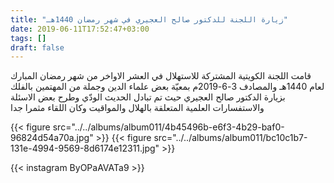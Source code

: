 ```yaml
---
title: "زيارة اللجنة للدكتور صالح العجيري في شهر رمضان 1440هـ"
date: 2019-06-11T17:52:47+03:00
tags: []
draft: false
---
```


قامت اللجنة الكويتية المشتركة للاستهلال في العشر الاواخر من شهر رمضان المبارك لعام 1440هـ والمصادف 3-6-2019م بمعيّة بعض علماء الدين وجملة من المهتمين بالفلك بزيارة الدكتور صالح العجيري
حيث تم تبادل الحديث الودّي وطرح بعض الاسئلة والاستفسارات العلمية المتعلقة بالهلال والمواقيت
وكان اللقاء مثمرا جدا


{{< figure src="../../albums/album011/4b45496b-e6f3-4b29-baf0-96824d54a70a.jpg" >}}
{{< figure src="../../albums/album011/bc10c1b7-131e-4994-9569-8d6174e12311.jpg" >}}

{{< instagram ByOPaAVATa9 >}}

